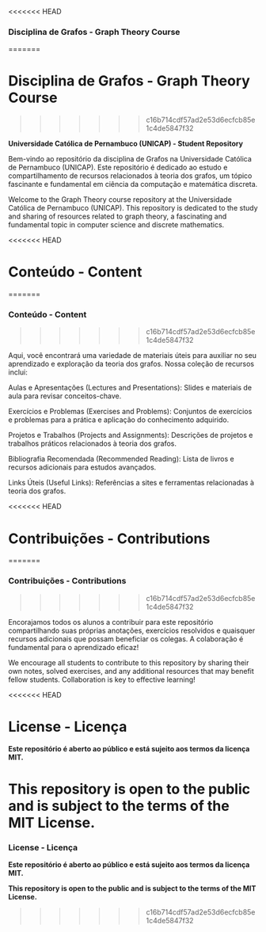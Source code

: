 <<<<<<< HEAD
### Disciplina de Grafos - Graph Theory Course
=======
# Disciplina de Grafos - Graph Theory Course
>>>>>>> c16b714cdf57ad2e53d6ecfcb85e1c4de5847f32

**Universidade Católica de Pernambuco (UNICAP) - Student Repository**

Bem-vindo ao repositório da disciplina de Grafos na Universidade Católica de Pernambuco (UNICAP). Este repositório é dedicado ao estudo e compartilhamento de recursos relacionados à teoria dos grafos, um tópico fascinante e fundamental em ciência da computação e matemática discreta.

Welcome to the Graph Theory course repository at the Universidade Católica de Pernambuco (UNICAP). This repository is dedicated to the study and sharing of resources related to graph theory, a fascinating and fundamental topic in computer science and discrete mathematics.

<<<<<<< HEAD
# Conteúdo - Content
=======
### Conteúdo - Content
>>>>>>> c16b714cdf57ad2e53d6ecfcb85e1c4de5847f32

Aqui, você encontrará uma variedade de materiais úteis para auxiliar no seu aprendizado e exploração da teoria dos grafos. Nossa coleção de recursos inclui:

Aulas e Apresentações (Lectures and Presentations): Slides e materiais de aula para revisar conceitos-chave.

Exercícios e Problemas (Exercises and Problems): Conjuntos de exercícios e problemas para a prática e aplicação do conhecimento adquirido.

Projetos e Trabalhos (Projects and Assignments): Descrições de projetos e trabalhos práticos relacionados à teoria dos grafos.

Bibliografia Recomendada (Recommended Reading): Lista de livros e recursos adicionais para estudos avançados.

Links Úteis (Useful Links): Referências a sites e ferramentas relacionadas à teoria dos grafos.

<<<<<<< HEAD
# Contribuições - Contributions
=======
### Contribuições - Contributions
>>>>>>> c16b714cdf57ad2e53d6ecfcb85e1c4de5847f32

Encorajamos todos os alunos a contribuir para este repositório compartilhando suas próprias anotações, exercícios resolvidos e quaisquer recursos adicionais que possam beneficiar os colegas. A colaboração é fundamental para o aprendizado eficaz!

We encourage all students to contribute to this repository by sharing their own notes, solved exercises, and any additional resources that may benefit fellow students. Collaboration is key to effective learning!

<<<<<<< HEAD
# License - Licença

**Este repositório é aberto ao público e está sujeito aos termos da licença MIT.**

**This repository is open to the public and is subject to the terms of the MIT License.**
=======
### License - Licença

**Este repositório é aberto ao público e está sujeito aos termos da licença MIT.**

**This repository is open to the public and is subject to the terms of the MIT License.**
>>>>>>> c16b714cdf57ad2e53d6ecfcb85e1c4de5847f32
